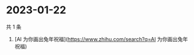 # 2023-01-22

共 1 条

<!-- BEGIN ZHIHUSEARCH -->
<!-- 最后更新时间 Sun Jan 22 2023 08:39:31 GMT+0800 (China Standard Time) -->
1. [AI 为你画出兔年祝福](https://www.zhihu.com/search?q=AI 为你画出兔年祝福)
<!-- END ZHIHUSEARCH -->

